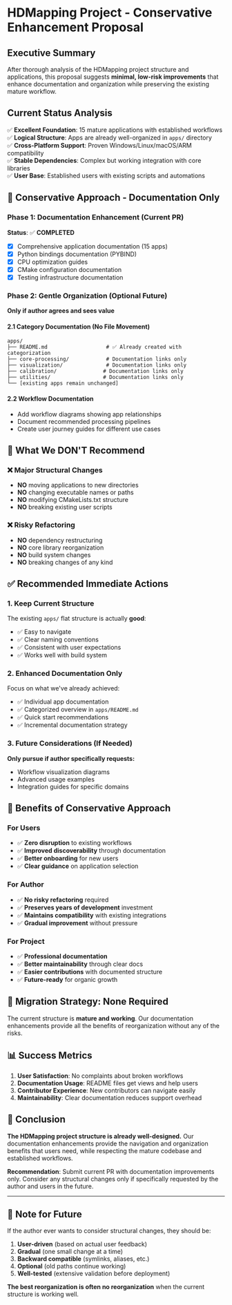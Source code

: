 # HDMapping Project - Conservative Enhancement Proposal

## Executive Summary
After thorough analysis of the HDMapping project structure and applications, this proposal suggests **minimal, low-risk improvements** that enhance documentation and organization while preserving the existing mature workflow.

## Current Status Analysis
✅ **Excellent Foundation**: 15 mature applications with established workflows  
✅ **Logical Structure**: Apps are already well-organized in `apps/` directory  
✅ **Cross-Platform Support**: Proven Windows/Linux/macOS/ARM compatibility  
✅ **Stable Dependencies**: Complex but working integration with core libraries  
✅ **User Base**: Established users with existing scripts and automations  

## 🎯 **Conservative Approach - Documentation Only**

### Phase 1: Documentation Enhancement (Current PR)
**Status**: ✅ **COMPLETED**
- [x] Comprehensive application documentation (15 apps)
- [x] Python bindings documentation (PYBIND)
- [x] CPU optimization guides
- [x] CMake configuration documentation
- [x] Testing infrastructure documentation

### Phase 2: Gentle Organization (Optional Future)
**Only if author agrees and sees value**

#### 2.1 Category Documentation (No File Movement)
```
apps/
├── README.md                   # ✅ Already created with categorization
├── core-processing/            # Documentation links only
├── visualization/              # Documentation links only  
├── calibration/               # Documentation links only
├── utilities/                 # Documentation links only
└── [existing apps remain unchanged]
```

#### 2.2 Workflow Documentation
- Add workflow diagrams showing app relationships
- Document recommended processing pipelines
- Create user journey guides for different use cases

## 🚫 **What We DON'T Recommend**

### ❌ Major Structural Changes
- **NO** moving applications to new directories
- **NO** changing executable names or paths
- **NO** modifying CMakeLists.txt structure
- **NO** breaking existing user scripts

### ❌ Risky Refactoring
- **NO** dependency restructuring
- **NO** core library reorganization
- **NO** build system changes
- **NO** breaking changes of any kind

## ✅ **Recommended Immediate Actions**

### 1. Keep Current Structure
The existing `apps/` flat structure is actually **good**:
- ✅ Easy to navigate
- ✅ Clear naming conventions
- ✅ Consistent with user expectations
- ✅ Works well with build system

### 2. Enhanced Documentation Only
Focus on what we've already achieved:
- ✅ Individual app documentation
- ✅ Categorized overview in `apps/README.md`
- ✅ Quick start recommendations
- ✅ Incremental documentation strategy

### 3. Future Considerations (If Needed)
**Only pursue if author specifically requests:**
- Workflow visualization diagrams
- Advanced usage examples
- Integration guides for specific domains

## 🎯 **Benefits of Conservative Approach**

### For Users
- ✅ **Zero disruption** to existing workflows
- ✅ **Improved discoverability** through documentation
- ✅ **Better onboarding** for new users
- ✅ **Clear guidance** on application selection

### For Author
- ✅ **No risky refactoring** required
- ✅ **Preserves years of development** investment
- ✅ **Maintains compatibility** with existing integrations
- ✅ **Gradual improvement** without pressure

### For Project
- ✅ **Professional documentation** 
- ✅ **Better maintainability** through clear docs
- ✅ **Easier contributions** with documented structure
- ✅ **Future-ready** for organic growth

## 🔄 **Migration Strategy: None Required**

The current structure is **mature and working**. Our documentation enhancements provide all the benefits of reorganization without any of the risks.

## 📊 **Success Metrics**

1. **User Satisfaction**: No complaints about broken workflows
2. **Documentation Usage**: README files get views and help users
3. **Contributor Experience**: New contributors can navigate easily
4. **Maintainability**: Clear documentation reduces support overhead

## 🎯 **Conclusion**

**The HDMapping project structure is already well-designed.** Our documentation enhancements provide the navigation and organization benefits that users need, while respecting the mature codebase and established workflows.

**Recommendation**: Submit current PR with documentation improvements only. Consider any structural changes only if specifically requested by the author and users in the future.

---

## 📝 **Note for Future**

If the author ever wants to consider structural changes, they should be:
1. **User-driven** (based on actual user feedback)
2. **Gradual** (one small change at a time)
3. **Backward compatible** (symlinks, aliases, etc.)
4. **Optional** (old paths continue working)
5. **Well-tested** (extensive validation before deployment)

**The best reorganization is often no reorganization** when the current structure is working well.
